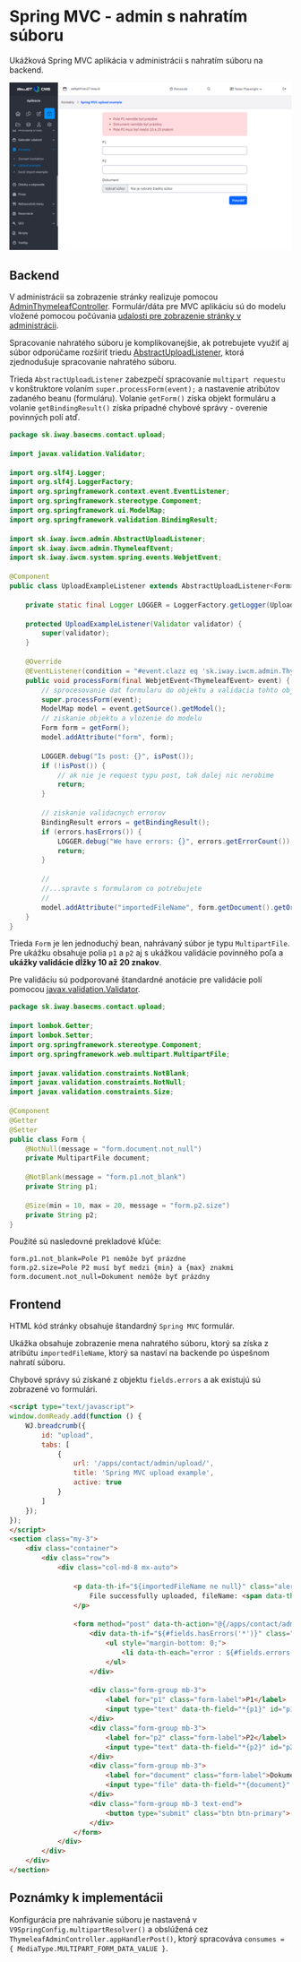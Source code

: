 # Spring MVC - admin s nahratím súboru

Ukážková Spring MVC aplikácia v administrácii s nahratím súboru na backend.

![](admin-upload.png)

## Backend

V administrácii sa zobrazenie stránky realizuje pomocou [AdminThymeleafController](../../developer/frameworks/README.md). Formulár/dáta pre MVC aplikáciu sú do modelu vložené pomocou počúvania [udalosti pre zobrazenie stránky v administrácii](../../developer/frameworks/thymeleaf.md#vloženie-vlastných-objektov-do-modelu).

Spracovanie nahratého súboru je komplikovanejšie, ak potrebujete využiť aj súbor odporúčame rozšíriť triedu [AbstractUploadListener](../../../javadoc/sk/iway/iwcm/admin/AbstractUploadListener.html), ktorá zjednodušuje spracovanie nahratého súboru.

Trieda ```AbstractUploadListener``` zabezpečí spracovanie ```multipart requestu``` v konštruktore volaním ```super.processForm(event);``` a nastavenie atribútov zadaného beanu (formuláru). Volanie ```getForm()``` získa objekt formuláru a volanie ```getBindingResult()``` získa prípadné chybové správy - overenie povinných polí atď.

```java
package sk.iway.basecms.contact.upload;

import javax.validation.Validator;

import org.slf4j.Logger;
import org.slf4j.LoggerFactory;
import org.springframework.context.event.EventListener;
import org.springframework.stereotype.Component;
import org.springframework.ui.ModelMap;
import org.springframework.validation.BindingResult;

import sk.iway.iwcm.admin.AbstractUploadListener;
import sk.iway.iwcm.admin.ThymeleafEvent;
import sk.iway.iwcm.system.spring.events.WebjetEvent;

@Component
public class UploadExampleListener extends AbstractUploadListener<Form> {

    private static final Logger LOGGER = LoggerFactory.getLogger(UploadExampleListener.class);

    protected UploadExampleListener(Validator validator) {
        super(validator);
    }

    @Override
    @EventListener(condition = "#event.clazz eq 'sk.iway.iwcm.admin.ThymeleafEvent' && event.source.page=='contact' && event.source.subpage=='upload'")
    public void processForm(final WebjetEvent<ThymeleafEvent> event) {
        // sprocesovanie dat formularu do objektu a validacia tohto objektu
        super.processForm(event);
        ModelMap model = event.getSource().getModel();
        // ziskanie objektu a vlozenie do modelu
        Form form = getForm();
        model.addAttribute("form", form);

        LOGGER.debug("Is post: {}", isPost());
        if (!isPost()) {
            // ak nie je request typu post, tak dalej nic nerobime
            return;
        }

        // ziskanie validacnych errorov
        BindingResult errors = getBindingResult();
        if (errors.hasErrors()) {
            LOGGER.debug("We have errors: {}", errors.getErrorCount());
            return;
        }

        //
        //...spravte s formularom co potrebujete
        //
        model.addAttribute("importedFileName", form.getDocument().getOriginalFilename());
    }
}
```

Trieda ```Form``` je len jednoduchý bean, nahrávaný súbor je typu ```MultipartFile```. Pre ukážku obsahuje polia ```p1``` a ```p2``` aj s ukážkou validácie povinného poľa a **ukážky validácie dĺžky 10 až 20 znakov**.

Pre validáciu sú podporované štandardné anotácie pre validácie polí pomocou [javax.validation.Validator](https://www.baeldung.com/javax-validation).

```java
package sk.iway.basecms.contact.upload;

import lombok.Getter;
import lombok.Setter;
import org.springframework.stereotype.Component;
import org.springframework.web.multipart.MultipartFile;

import javax.validation.constraints.NotBlank;
import javax.validation.constraints.NotNull;
import javax.validation.constraints.Size;

@Component
@Getter
@Setter
public class Form {
    @NotNull(message = "form.document.not_null")
    private MultipartFile document;

    @NotBlank(message = "form.p1.not_blank")
    private String p1;

    @Size(min = 10, max = 20, message = "form.p2.size")
    private String p2;
}
```

Použité sú nasledovné prekladové kľúče:

```
form.p1.not_blank=Pole P1 nemôže byť prázdne
form.p2.size=Pole P2 musí byť medzi {min} a {max} znakmi
form.document.not_null=Dokument nemôže byť prázdny
```

## Frontend

HTML kód stránky obsahuje štandardný `Spring MVC` formulár.

Ukážka obsahuje zobrazenie mena nahratého súboru, ktorý sa získa z atribútu ```importedFileName```, ktorý sa nastaví na backende po úspešnom nahratí súboru.

Chybové správy sú získané z objektu ```fields.errors``` a ak existujú sú zobrazené vo formulári.

```html
<script type="text/javascript">
window.domReady.add(function () {
    WJ.breadcrumb({
        id: "upload",
        tabs: [
            {
                url: '/apps/contact/admin/upload/',
                title: 'Spring MVC upload example',
                active: true
            }
        ]
    });
});
</script>
<section class="my-3">
    <div class="container">
        <div class="row">
            <div class="col-md-8 mx-auto">

                <p data-th-if="${importedFileName ne null}" class="alert alert-success">
                    File successfully uploaded, fileName: <span data-th-text="${importedFileName}"></span>
                </p>

                <form method="post" data-th-action="@{/apps/contact/admin/upload/}" data-th-object="${form}" enctype="multipart/form-data">
                    <div data-th-if="${#fields.hasErrors('*')}" class="alert alert-danger">
                        <ul style="margin-bottom: 0;">
                            <li data-th-each="error : ${#fields.errors('*')}" data-th-text="${error}">error</li>
                        </ul>
                    </div>

                    <div class="form-group mb-3">
                        <label for="p1" class="form-label">P1</label>
                        <input type="text" data-th-field="*{p1}" id="p1" class="form-control">
                    </div>
                    <div class="form-group mb-3">
                        <label for="p2" class="form-label">P2</label>
                        <input type="text" data-th-field="*{p2}" id="p2" class="form-control">
                    </div>
                    <div class="form-group mb-3">
                        <label for="document" class="form-label">Dokument</label>
                        <input type="file" data-th-field="*{document}" id="document" class="form-control">
                    </div>
                    <div class="form-group mb-3 text-end">
                        <button type="submit" class="btn btn-primary">[[#{button.submit}]]</button>
                    </div>
                </form>
            </div>
        </div>
    </div>
</section>
```

## Poznámky k implementácii

Konfigurácia pre nahrávanie súboru je nastavená v ```V9SpringConfig.multipartResolver()``` a obslúžená cez ```ThymeleafAdminController.appHandlerPost()```, ktorý spracováva ```consumes = { MediaType.MULTIPART_FORM_DATA_VALUE }```.